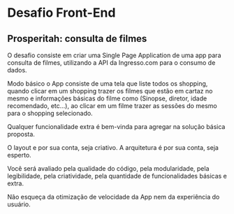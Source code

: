 # Desafio Front-End

## Prosperitah: consulta de filmes

O desafio consiste em criar uma Single Page Application de uma app para consulta de filmes, utilizando a API da Ingresso.com para o consumo de dados.

Modo básico o App consiste de uma tela que liste todos os shopping, quando clicar em um shopping trazer os filmes que estão em cartaz no mesmo e informações básicas do filme como (Sinopse, diretor, idade recomendado, etc...), ao clicar em um filme trazer as sessões do mesmo para o shopping selecionado.

Qualquer funcionalidade extra é bem-vinda para agregar na solução básica proposta.

O layout e por sua conta, seja criativo. A arquitetura é por sua conta, seja esperto.

Você será avaliado pela qualidade do código, pela modularidade, pela legibilidade, pela criatividade, pela quantidade de funcionalidades básicas e extra.

Não esqueça da otimização de velocidade da App nem da experiência do usuário.

